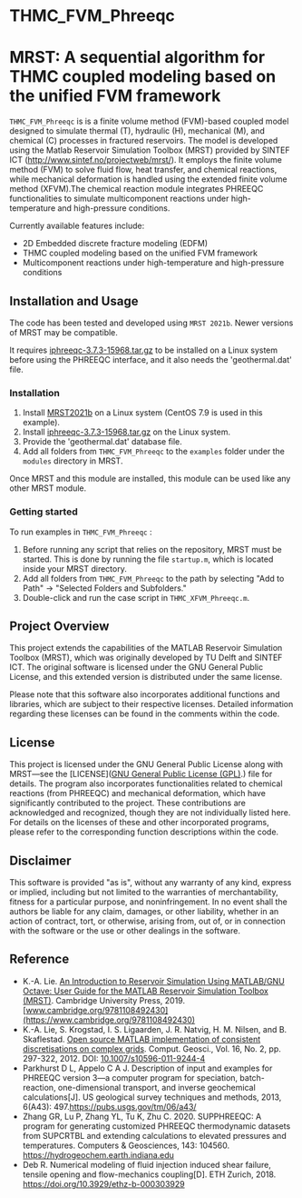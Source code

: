 # THMC_FVM_Phreeqc
MRST: A sequential algorithm for THMC coupled modeling  based on the unified FVM framework
==============================================================================================

`THMC_FVM_Phreeqc` is is a finite volume method (FVM)-based coupled model designed to simulate thermal (T), hydraulic (H), mechanical (M), and chemical (C) processes in fractured reservoirs.  The model is developed using the Matlab Reservoir Simulation Toolbox (MRST) provided by SINTEF ICT (http://www.sintef.no/projectweb/mrst/). It employs the finite volume method (FVM) to solve fluid flow, heat transfer, and chemical reactions, while mechanical deformation is handled using the extended finite volume method (XFVM).The chemical reaction module integrates PHREEQC functionalities to simulate multicomponent reactions under high-temperature and high-pressure conditions.

Currently available features include:

* 2D Embedded discrete fracture modeling (EDFM)
* THMC coupled modeling based on the unified FVM framework
* Multicomponent reactions under high-temperature and high-pressure conditions

## Installation and Usage

The code has been tested and developed using `MRST 2021b`. Newer versions of MRST may be compatible.

It requires [iphreeqc-3.7.3-15968.tar.gz](https://water.usgs.gov/water-resources/software/PHREEQC/iphreeqc-3.7.3-15968.tar.gz)  to be installed on a Linux system before using the PHREEQC interface, and it also needs the 'geothermal.dat' file.

### Installation  ###

1. Install [MRST2021b](http://www.mrst.no) on a Linux system (CentOS 7.9 is used in this example).
2. Install [iphreeqc-3.7.3-15968.tar.gz](https://water.usgs.gov/water-resources/software/PHREEQC/iphreeqc-3.7.3-15968.tar.gz) on the Linux system.
3. Provide the 'geothermal.dat' database file.
4. Add all folders from `THMC_FVM_Phreeqc` to the `examples` folder under the `modules` directory in MRST.

Once MRST and this module are installed, this module can be used like any other MRST module.

### Getting started ###

To run examples in `THMC_FVM_Phreeqc` :

1. Before running any script that relies on the repository, MRST must be started. This is done by running the file `startup.m`, which is located inside your MRST directory.
2. Add all folders from `THMC_FVM_Phreeqc` to the path by selecting "Add to Path" -> "Selected Folders and Subfolders."
3. Double-click and run the case script in `THMC_XFVM_Phreeqc.m`.

## Project Overview

This project extends the capabilities of the MATLAB Reservoir Simulation Toolbox (MRST), which was originally developed by TU Delft and SINTEF ICT. The original software is licensed under the GNU General Public License, and this extended version is distributed under the same license.

Please note that this software also incorporates additional functions and libraries, which are subject to their respective licenses. Detailed information regarding these licenses can be found in the comments within the code.

## License

This project is licensed under the GNU General Public License along with MRST—see the [LICENSE]([GNU General Public License (GPL)](http://www.gnu.org/licenses/gpl.html).) file for details. The program also incorporates functionalities related to chemical reactions (from PHREEQC) and mechanical deformation, which have significantly contributed to the project. These contributions are acknowledged and recognized, though they are not individually listed here. For details on the licenses of these and other incorporated programs, please refer to the corresponding function descriptions within the code.

## Disclaimer

This software is provided "as is", without any warranty of any kind, express or implied, including but not limited to the warranties of merchantability, fitness for a particular purpose, and noninfringement. In no event shall the authors be liable for any claim, damages, or other liability, whether in an action of contract, tort, or otherwise, arising from, out of, or in connection with the software or the use or other dealings in the software.

## Reference

* K.-A. Lie. [An Introduction to Reservoir Simulation Using MATLAB/GNU Octave: User Guide for the MATLAB Reservoir Simulation Toolbox (MRST)](https://www.cambridge.org/core/books/an-introduction-to-reservoir-simulation-using-matlabgnu-octave/F48C3D8C88A3F67E4D97D4E16970F894). Cambridge University Press, 2019. [www.cambridge.org/9781108492430](https://www.cambridge.org/9781108492430)
* K.-A. Lie, S. Krogstad, I. S. Ligaarden, J. R. Natvig, H. M. Nilsen, and B. Skaflestad. [Open source MATLAB implementation of consistent discretisations on complex grids](http://folk.ntnu.no/andreas/papers/mrst-comg.pdf). Comput. Geosci., Vol. 16, No. 2, pp. 297-322, 2012. DOI: [10.1007/s10596-011-9244-4](http://dx.doi.org/10.1007/s10596-011-9244-4)
* Parkhurst D L, Appelo C A J. Description of input and examples for PHREEQC version 3—a computer program for speciation, batch-reaction, one-dimensional transport, and inverse geochemical calculations[J]. US geological survey techniques and methods, 2013, 6(A43): 497.https://pubs.usgs.gov/tm/06/a43/
* Zhang GR, Lu P, Zhang YL, Tu K, Zhu C. 2020. SUPPHREEQC: A program for generating customized PHREEQC thermodynamic datasets from SUPCRTBL and extending calculations to elevated pressures and temperatures. Computers & Geosciences, 143: 104560.  https://hydrogeochem.earth.indiana.edu 
* Deb R. Numerical modeling of fluid injection induced shear failure, tensile opening and flow-mechanics coupling[D]. ETH Zurich, 2018. https://doi.org/10.3929/ethz-b-000303929


